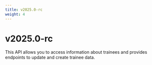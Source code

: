 ```yaml
---
title: v2025.0-rc
weight: 4
---
```


# v2025.0-rc


This API allows you to access information about trainees and provides endpoints to update and create trainee data.